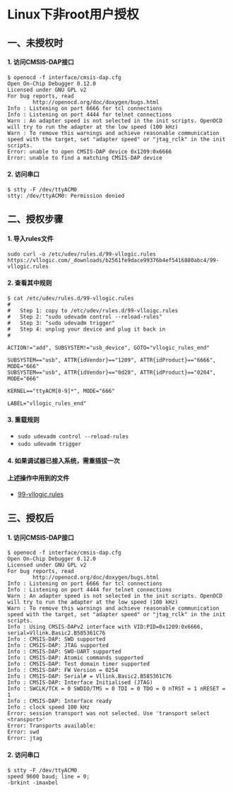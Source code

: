 # Linux下非root用户授权

## 一、未授权时
#### 1. 访问CMSIS-DAP接口
```
$ openocd -f interface/cmsis-dap.cfg
Open On-Chip Debugger 0.12.0
Licensed under GNU GPL v2
For bug reports, read
        http://openocd.org/doc/doxygen/bugs.html
Info : Listening on port 6666 for tcl connections
Info : Listening on port 4444 for telnet connections
Warn : An adapter speed is not selected in the init scripts. OpenOCD will try to run the adapter at the low speed (100 kHz)
Warn : To remove this warnings and achieve reasonable communication speed with the target, set "adapter speed" or "jtag_rclk" in the init scripts.
Error: unable to open CMSIS-DAP device 0x1209:0x6666
Error: unable to find a matching CMSIS-DAP device
```
#### 2. 访问串口
```
$ stty -F /dev/ttyACM0
stty: /dev/ttyACM0: Permission denied
```

## 二、授权步骤
#### 1. 导入rules文件
`sudo curl -o /etc/udev/rules.d/99-vllogic.rules https://vllogic.com/_downloads/b2561fe9dace99376b4ef5416880abc4/99-vllogic.rules`
#### 2. 查看其中规则
```
$ cat /etc/udev/rules.d/99-vllogic.rules
#
#   Step 1: copy to /etc/udev/rules.d/99-vlloigc.rules
#   Step 2: "sudo udevadm control --reload-rules"
#   Step 3: "sudo udevadm trigger"
#   Step 4: unplug your device and plug it back in
#

ACTION!="add", SUBSYSTEM!="usb_device", GOTO="vllogic_rules_end"

SUBSYSTEM=="usb", ATTR{idVendor}=="1209", ATTR{idProduct}=="6666", MODE="666"
SUBSYSTEM=="usb", ATTR{idVendor}=="0d28", ATTR{idProduct}=="0204", MODE="666"

KERNEL=="ttyACM[0-9]*", MODE="666"

LABEL="vllogic_rules_end"
```
#### 3. 重载规则
* `sudo udevadm control --reload-rules`
* `sudo udevadm trigger`
#### 4. 如果调试器已接入系统，需重插拔一次
#### 上述操作中用到的文件
* [99-vllogic.rules](../_static/docs/99-vllogic.rules)

## 三、授权后
#### 1. 访问CMSIS-DAP接口
```
$ openocd -f interface/cmsis-dap.cfg
Open On-Chip Debugger 0.12.0
Licensed under GNU GPL v2
For bug reports, read
        http://openocd.org/doc/doxygen/bugs.html
Info : Listening on port 6666 for tcl connections
Info : Listening on port 4444 for telnet connections
Warn : An adapter speed is not selected in the init scripts. OpenOCD will try to run the adapter at the low speed (100 kHz)
Warn : To remove this warnings and achieve reasonable communication speed with the target, set "adapter speed" or "jtag_rclk" in the init scripts.
Info : Using CMSIS-DAPv2 interface with VID:PID=0x1209:0x6666, serial=Vllink.Basic2.B585361C76
Info : CMSIS-DAP: SWD supported
Info : CMSIS-DAP: JTAG supported
Info : CMSIS-DAP: SWO-UART supported
Info : CMSIS-DAP: Atomic commands supported
Info : CMSIS-DAP: Test domain timer supported
Info : CMSIS-DAP: FW Version = 0254
Info : CMSIS-DAP: Serial# = Vllink.Basic2.B585361C76
Info : CMSIS-DAP: Interface Initialised (JTAG)
Info : SWCLK/TCK = 0 SWDIO/TMS = 0 TDI = 0 TDO = 0 nTRST = 1 nRESET = 1
Info : CMSIS-DAP: Interface ready
Info : clock speed 100 kHz
Error: session transport was not selected. Use 'transport select <transport>'
Error: Transports available:
Error: swd
Error: jtag
```
#### 2. 访问串口
```
$ stty -F /dev/ttyACM0
speed 9600 baud; line = 0;
-brkint -imaxbel
```
